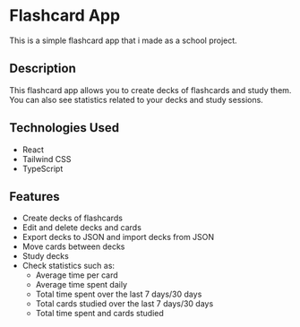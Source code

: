 # Flashcard App

This is a simple flashcard app that i made as a school project.

## Description

This flashcard app allows you to create decks of flashcards and study them. You can also see statistics related to your decks and study sessions.

## Technologies Used

-   React
-   Tailwind CSS
-   TypeScript

## Features

-   Create decks of flashcards
-   Edit and delete decks and cards
-   Export decks to JSON and import decks from JSON
-   Move cards between decks
-   Study decks
-   Check statistics such as:
    -   Average time per card
    -   Average time spent daily
    -   Total time spent over the last 7 days/30 days
    -   Total cards studied over the last 7 days/30 days
    -   Total time spent and cards studied
